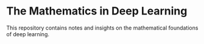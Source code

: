 # The Mathematics in Deep Learning
This repository contains notes and insights on the mathematical foundations of deep learning.
